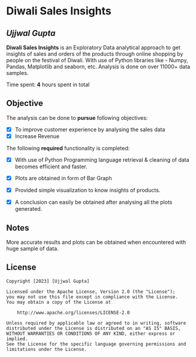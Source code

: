 # Diwali Sales Insights

## *Ujjwal Gupta*

**Diwali Sales Insights** is an Exploratory Data analytical approach to get insights of sales and orders of the products through online shopping by people on the festival of Diwali. With use of Python libraries like - Numpy, Pandas, Matplotlib and seaborn, etc. Analysis is done on over 11000+ data samples. 

Time spent: **4** hours spent in total

## Objective

The analysis can be done to **pursue** following objectives:

* [x] To improve customer experience by analysing the sales data
* [x] Increase Revenue

The following **required** functionality is completed:

* [x] With use of Python Programming language retrieval & cleaning of data becomes efficient and faster.
* [x] Plots are obtained in form of Bar Graph
* [x] Provided simple visualization to know insights of products.
* [x] A conclusion can easily be obtained after analysing all the plots generated.


## Notes

More accurate results and plots can be obtained when encountered with huge sample of data.

## License

    Copyright [2023] [Ujjwal Gupta]

    Licensed under the Apache License, Version 2.0 (the "License");
    you may not use this file except in compliance with the License.
    You may obtain a copy of the License at

        http://www.apache.org/licenses/LICENSE-2.0

    Unless required by applicable law or agreed to in writing, software
    distributed under the License is distributed on an "AS IS" BASIS,
    WITHOUT WARRANTIES OR CONDITIONS OF ANY KIND, either express or implied.
    See the License for the specific language governing permissions and
    limitations under the License.
